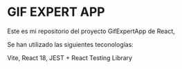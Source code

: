 # GIF EXPERT APP

Este es mi repositorio del proyecto GifExpertApp de React,

Se han utilizado las siguientes teconologías:

Vite, React 18, JEST + React Testing Library